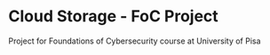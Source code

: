 # Cloud Storage - FoC Project
Project for Foundations of Cybersecurity course at University of Pisa
